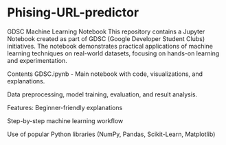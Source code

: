 # Phising-URL-predictor
GDSC Machine Learning Notebook
This repository contains a Jupyter Notebook created as part of GDSC (Google Developer Student Clubs) initiatives. The notebook demonstrates practical applications of machine learning techniques on real-world datasets, focusing on hands-on learning and experimentation.

Contents
GDSC.ipynb - Main notebook with code, visualizations, and explanations.

Data preprocessing, model training, evaluation, and result analysis.

Features:
  Beginner-friendly explanations

  Step-by-step machine learning workflow

  Use of popular Python libraries (NumPy, Pandas, Scikit-Learn, Matplotlib)
